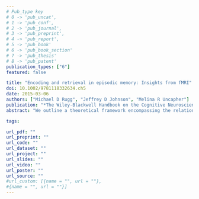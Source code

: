 ```yaml
---
# Pub_type key
# 0 -> 'pub_uncat',
# 1 -> 'pub_conf',
# 2 -> 'pub_journal',
# 3 -> 'pub_preprint',
# 4 -> 'pub_report',
# 5 -> 'pub_book'
# 6 -> 'pub_book_section'
# 7 -> 'pub_thesis'
# 8 -> 'pub_patent'
publication_types: ["6"]
featured: false

title: "Encoding and retrieval in episodic memory: Insights from fMRI"
doi: 10.1002/9781118332634.ch5
date: 2015-03-06
authors: ["Michael D Rugg", "Jeffrey D Johnson", "Melina R Uncapher"]
publication: "*The Wiley-Blackwell Handbook on the Cognitive Neuroscience of Memory* (Editors: A Duarte, M Barense, & D R Addis), pp. 84--107"
abstract: "We outline a theoretical framework encompassing the relationship between encoding and retrieval processes in episodic memory. There are no cortical regions or networks that are specialized for encoding; rather, successful encoding depends on the same regions that are engaged during on‐line processing. Activity in these regions is modulated by attention, such that those aspects of an episode to which attention is directed are the ones most likely to be encoded. Recollection occurs during retrieval when the processes engaged by a retrieval cue overlap sufficiently with those engaged during encoding to reactivate the hippocampally‐stored memory representation of the episode. This leads to reinstatement of the cortical activity engaged at the time of encoding. Unlike encoding, however, recollection is associated with the engagement not only of content‐selective cortical regions, but also of a cortical network that is active regardless of how memory is cued or the nature of the recollected content."

tags: 

url_pdf: ""
url_preprint: ""
url_code: ""
url_dataset: ""
url_project: ""
url_slides: ""
url_video: ""
url_poster: ""
url_source: ""
#url_custom: [{name = "", url = ""},
#{name = "", url = ""}]
---
```


